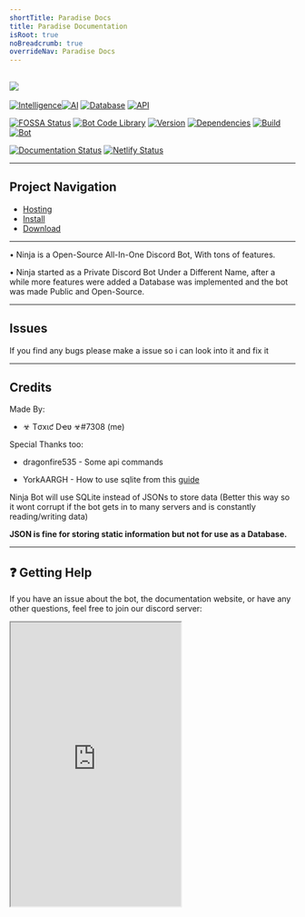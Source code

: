 ```yaml
---
shortTitle: Paradise Docs
title: Paradise Documentation
isRoot: true
noBreadcrumb: true
overrideNav: Paradise Docs
---
```


![](https://cdn.glitch.com/49815e1b-6340-430f-a74e-b6164ab1f779%2FIMG_20200501_100026.jpg?v=1588348851496)
---

[![Intelligence](https://img.shields.io/badge/Intelligence-v1.0.0%20-blueviolet.svg?style=flat)](http://help.toxicdev.me/docs/projects/ninjabot)[![AI](https://img.shields.io/badge/AI-Deprecated%20-blueviolet.svg?style=flat)](http://help.toxicdev.me/docs/projects/ninjabot)
 [![Database](https://img.shields.io/badge/Database-SQLite3%20-green.svg?style=flat)](http://help.toxicdev.me/docs/projects/ninjabot) [![API](https://img.shields.io/badge/API-v1.0.0%20-red.svg?style=flat)](http://help.toxicdev.me/docs/projects/ninjabot)

[![FOSSA Status](https://img.shields.io/badge/Tickets-Soon%20-inactive.svg?style=flat)](http://help.toxicdev.me/docs/projects/ninjabot)
[![Bot Code Library](https://img.shields.io/badge/Library-discord.js-orange.svg)](https://discord.js.org/#/)
 [![Version](https://img.shields.io/badge/Version-1.00-blue.svg)](http://help.toxicdev.me/docs/projects/ninjabot) [![Dependencies](https://img.shields.io/badge/Dependencies-43%20-9cf.svg?style=flat)](http://help.toxicdev.me/docs/projects/ninjabot)
 [![Build](https://img.shields.io/badge/Build-Stable%20-success.svg?style=flat)](http://help.toxicdev.me/docs/projects/ninjabot) [![Bot](https://img.shields.io/badge/Bot-Online%20-success.svg?style=flat)](http://help.toxicdev.me/docs/projects/ninjabot)

[![Documentation Status](https://readthedocs.org/projects/ninja-bot-docs/badge/?version=v0.9.0.0)](https://ninja-bot-docs.readthedocs.io/en/v0.9.0.0/?badge=v0.9.0.0) 
[![Netlify Status](https://api.netlify.com/api/v1/badges/8ba4cef8-a8bd-4376-b47b-b2ee57bc9abd/deploy-status)](https://app.netlify.com/sites/ninjabotdocs/deploys)




---

## Project Navigation
- [Hosting](https://docs.ninjabot.site/internal/self-hosting/consoleHosting/)
- [Install](https://docs.ninjabot.site/internal/self-hosting/setup)
- [Download](https://github.com/TheRealToxicDev/Ninja-Bot-Source/archive/v1.0.0.zip)

---

• Ninja is a Open-Source All-In-One Discord Bot, With tons of features.

• Ninja started as a Private Discord Bot Under a Different Name, after a while more features were added a Database was implemented and the bot was made Public and Open-Source.

---

## Issues

If you find any bugs please make a issue so i can look into it and fix it

---

## Credits

Made By:
- ☣ Tσxιƈ Dҽʋ ☣#7308 (me)

Special Thanks too:
- dragonfire535 - Some api commands

- YorkAARGH - How to use sqlite from this [guide](https://anidiotsguide_old.gitbooks.io/discord-js-bot-guide/content/coding-guides/storing-data-in-an-sqlite-file.html)

<Alert type="info">

Ninja Bot will use SQLite instead of JSONs to store data (Better this way so it wont corrupt if the bot gets in to many servers and is constantly reading/writing data)

<strong> JSON is fine for storing static information but not for use as a Database.</strong> 

</Alert>

--------------------------------------------------------

## ❓ Getting Help

If you have an issue about the bot, the documentation website, or have any other questions, feel free to join our discord server:

<Iframe src="https://discordapp.com/widget?id=698243583693815858&theme=dark" height="500" />

